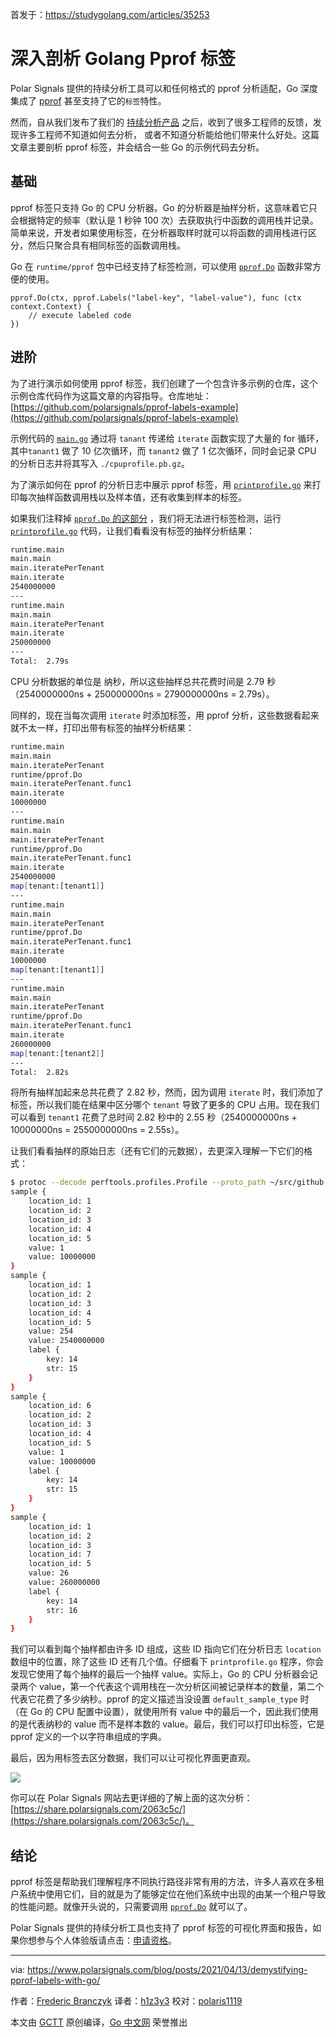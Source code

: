 首发于：https://studygolang.com/articles/35253

# 深入剖析 Golang Pprof 标签

Polar Signals 提供的持续分析工具可以和任何格式的 pprof 分析适配，Go 深度集成了 [pprof](https://github.com/google/pprof) 甚至支持了它的`标签`特性。

然而，自从我们发布了我们的 [持续分析产品](https://www.polarsignals.com/blog/posts/2021/02/09/announcing-polar-signals-continuous-profiler/) 之后，收到了很多工程师的反馈，发现许多工程师不知道如何去分析， 或者不知道分析能给他们带来什么好处。这篇文章主要剖析 pprof 标签，并会结合一些 Go 的示例代码去分析。

## 基础

pprof 标签只支持 Go 的 CPU 分析器。Go 的分析器是抽样分析，这意味着它只会根据特定的频率（默认是 1 秒钟 100 次）去获取执行中函数的调用栈并记录。简单来说，开发者如果使用标签，在分析器取样时就可以将函数的调用栈进行区分，然后只聚合具有相同标签的函数调用栈。

Go 在 `runtime/pprof` 包中已经支持了标签检测，可以使用 [`pprof.Do`](https://golang.org/pkg/runtime/pprof/#Do) 函数非常方便的使用。

```golang
pprof.Do(ctx, pprof.Labels("label-key", "label-value"), func (ctx context.Context) {
	// execute labeled code
})
```

## 进阶

为了进行演示如何使用 pprof 标签，我们创建了一个包含许多示例的仓库，这个示例仓库代码作为这篇文章的内容指导。仓库地址：[https://github.com/polarsignals/pprof-labels-example](https://github.com/polarsignals/pprof-labels-example)

示例代码的 [`main.go`](https://github.com/polarsignals/pprof-labels-example/blob/60accf8b4fbebcd5f96b3743663af5745ef74596/main.go) 通过将 `tanant` 传递给 `iterate` 函数实现了大量的 for 循环， 其中`tanant1` 做了 10 亿次循环，而 `tanant2` 做了 1 亿次循环，同时会记录 CPU 的分析日志并将其写入 `./cpuprofile.pb.gz`。

为了演示如何在 pprof 的分析日志中展示 pprof 标签，用 [`printprofile.go`](https://github.com/polarsignals/pprof-labels-example/blob/60accf8b4fbebcd5f96b3743663af5745ef74596/printprofile.go) 来打印每次抽样函数调用栈以及样本值，还有收集到样本的标签。

如果我们注释掉 [`pprof.Do` 的这部分](https://github.com/polarsignals/pprof-labels-example/blob/60accf8b4fbebcd5f96b3743663af5745ef74596/main.go#L39-L41) ，我们将无法进行标签检测，运行 [`printprofile.go`](https://github.com/polarsignals/pprof-labels-example/blob/60accf8b4fbebcd5f96b3743663af5745ef74596/printprofile.go) 代码，让我们看看没有标签的抽样分析结果：

```bash
runtime.main
main.main
main.iteratePerTenant
main.iterate
2540000000
---
runtime.main
main.main
main.iteratePerTenant
main.iterate
250000000
---
Total:  2.79s
```

CPU 分析数据的单位是 纳秒，所以这些抽样总共花费时间是 2.79 秒（2540000000ns + 250000000ns = 2790000000ns = 2.79s）。

同样的，现在当每次调用 `iterate` 时添加标签，用 pprof 分析，这些数据看起来就不太一样，打印出带有标签的抽样分析结果：

```bash
runtime.main
main.main
main.iteratePerTenant
runtime/pprof.Do
main.iteratePerTenant.func1
main.iterate
10000000
---
runtime.main
main.main
main.iteratePerTenant
runtime/pprof.Do
main.iteratePerTenant.func1
main.iterate
2540000000
map[tenant:[tenant1]]
---
runtime.main
main.main
main.iteratePerTenant
runtime/pprof.Do
main.iteratePerTenant.func1
main.iterate
10000000
map[tenant:[tenant1]]
---
runtime.main
main.main
main.iteratePerTenant
runtime/pprof.Do
main.iteratePerTenant.func1
main.iterate
260000000
map[tenant:[tenant2]]
---
Total:  2.82s
```

将所有抽样加起来总共花费了 2.82 秒，然而，因为调用 `iterate` 时，我们添加了标签，所以我们能在结果中区分哪个 `tenant` 导致了更多的 CPU 占用。现在我们可以看到 `tenant1` 花费了总时间 2.82 秒中的 2.55 秒（2540000000ns + 10000000ns = 2550000000ns = 2.55s）。

让我们看看抽样的原始日志（还有它们的元数据），去更深入理解一下它们的格式：

```bash
$ protoc --decode perftools.profiles.Profile --proto_path ~/src/github.com/google/pprof/proto profile.proto < cpuprofile.pb | grep -A12 "sample {"
sample {
	location_id: 1
	location_id: 2
	location_id: 3
	location_id: 4
	location_id: 5
	value: 1
	value: 10000000
}
sample {
	location_id: 1
	location_id: 2
	location_id: 3
	location_id: 4
	location_id: 5
	value: 254
	value: 2540000000
	label {
		key: 14
		str: 15
	}
}
sample {
	location_id: 6
	location_id: 2
	location_id: 3
	location_id: 4
	location_id: 5
	value: 1
	value: 10000000
	label {
		key: 14
		str: 15
	}
}
sample {
	location_id: 1
	location_id: 2
	location_id: 3
	location_id: 7
	location_id: 5
	value: 26
	value: 260000000
	label {
		key: 14
		str: 16
	}
}
```

我们可以看到每个抽样都由许多 ID 组成，这些 ID 指向它们在分析日志 `location` 数组中的位置，除了这些 ID 还有几个值。仔细看下 `printprofile.go` 程序，你会发现它使用了每个抽样的最后一个抽样 value。实际上，Go 的 CPU 分析器会记录两个 value，第一个代表这个调用栈在一次分析区间被记录样本的数量，第二个代表它花费了多少纳秒。pprof 的定义描述当没设置 `default_sample_type` 时（在 Go 的 CPU 配置中设置），就使用所有 value 中的最后一个，因此我们使用的是代表纳秒的 value 而不是样本数的 value。最后，我们可以打印出标签，它是 pprof 定义的一个以字符串组成的字典。

最后，因为用标签去区分数据，我们可以让可视化界面更直观。

![](https://raw.githubusercontent.com/studygolang/gctt-images2/master/20210413-Demystifying-Pprof-Labels-with-Go/pprof-callgraph-with-labels.png)

你可以在 Polar Signals 网站去更详细的了解上面的这次分析：[https://share.polarsignals.com/2063c5c/](https://share.polarsignals.com/2063c5c/)。

## 结论

pprof 标签是帮助我们理解程序不同执行路径非常有用的方法，许多人喜欢在多租户系统中使用它们，目的就是为了能够定位在他们系统中出现的由某一个租户导致的性能问题。就像开头说的，只需要调用 [`pprof.Do`](https://golang.org/pkg/runtime/pprof/#Do) 就可以了。

Polar Signals 提供的持续分析工具也支持了 pprof 标签的可视化界面和报告，如果你想参与个人体验版请点击：[申请资格](https://www.polarsignals.com/#request-access)。

---
via: https://www.polarsignals.com/blog/posts/2021/04/13/demystifying-pprof-labels-with-go/

作者：[Frederic Branczyk](https://twitter.com/fredbrancz)
译者：[h1z3y3](https://h1z3y3.me)
校对：[polaris1119](https://github.com/polaris1119)

本文由 [GCTT](https://github.com/studygolang/GCTT) 原创编译，[Go 中文网](https://studygolang.com/) 荣誉推出
